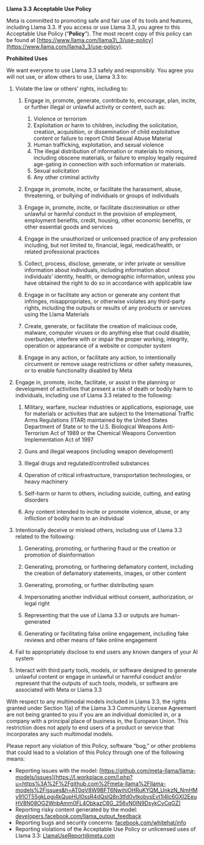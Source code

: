 **Llama 3.3** **Acceptable Use Policy**

Meta is committed to promoting safe and fair use of its tools and features, including Llama 3.3. If you access or use Llama 3.3, you agree to this Acceptable Use Policy (“**Policy**”). The most recent copy of this policy can be found at [https://www.llama.com/llama3\_3/use-policy](https://www.llama.com/llama3_3/use-policy).

**Prohibited Uses**

We want everyone to use Llama 3.3 safely and responsibly. You agree you will not use, or allow others to use, Llama 3.3 to:

1. Violate the law or others’ rights, including to:

   1. Engage in, promote, generate, contribute to, encourage, plan, incite, or further illegal or unlawful activity or content, such as:  
      1. Violence or terrorism  
      2. Exploitation or harm to children, including the solicitation, creation, acquisition, or dissemination of child exploitative content or failure to report Child Sexual Abuse Material  
      3. Human trafficking, exploitation, and sexual violence  
      4. The illegal distribution of information or materials to minors, including obscene materials, or failure to employ legally required age-gating in connection with such information or materials.  
      5. Sexual solicitation  
      6. Any other criminal activity

   2. Engage in, promote, incite, or facilitate the harassment, abuse, threatening, or bullying of individuals or groups of individuals

   3. Engage in, promote, incite, or facilitate discrimination or other unlawful or harmful conduct in the provision of employment, employment benefits, credit, housing, other economic benefits, or other essential goods and services

   4. Engage in the unauthorized or unlicensed practice of any profession including, but not limited to, financial, legal, medical/health, or related professional practices

   5. Collect, process, disclose, generate, or infer private or sensitive information about individuals, including information about individuals’ identity, health, or demographic information, unless you have obtained the right to do so in accordance with applicable law

   6. Engage in or facilitate any action or generate any content that infringes, misappropriates, or otherwise violates any third-party rights, including the outputs or results of any products or services using the Llama Materials

   7. Create, generate, or facilitate the creation of malicious code, malware, computer viruses or do anything else that could disable, overburden, interfere with or impair the proper working, integrity, operation or appearance of a website or computer system

   8. Engage in any action, or facilitate any action, to intentionally circumvent or remove usage restrictions or other safety measures, or to enable functionality disabled by Meta 

2. Engage in, promote, incite, facilitate, or assist in the planning or development of activities that present a risk of death or bodily harm to individuals, including use of Llama 3.3 related to the following:

   1. Military, warfare, nuclear industries or applications, espionage, use for materials or activities that are subject to the International Traffic Arms Regulations (ITAR) maintained by the United States Department of State or to the U.S. Biological Weapons Anti-Terrorism Act of 1989 or the Chemical Weapons Convention Implementation Act of 1997

   2. Guns and illegal weapons (including weapon development)

   3. Illegal drugs and regulated/controlled substances

   4. Operation of critical infrastructure, transportation technologies, or heavy machinery

   5. Self-harm or harm to others, including suicide, cutting, and eating disorders

   6. Any content intended to incite or promote violence, abuse, or any infliction of bodily harm to an individual

3. Intentionally deceive or mislead others, including use of Llama 3.3 related to the following:

   1. Generating, promoting, or furthering fraud or the creation or promotion of disinformation

   2. Generating, promoting, or furthering defamatory content, including the creation of defamatory statements, images, or other content

   3. Generating, promoting, or further distributing spam

   4. Impersonating another individual without consent, authorization, or legal right

   5. Representing that the use of Llama 3.3 or outputs are human-generated

   6. Generating or facilitating false online engagement, including fake reviews and other means of fake online engagement 

4. Fail to appropriately disclose to end users any known dangers of your AI system

5. Interact with third party tools, models, or software designed to generate unlawful content or engage in unlawful or harmful conduct and/or represent that the outputs of such tools, models, or software are associated with Meta or Llama 3.3

With respect to any multimodal models included in Llama 3.3, the rights granted under Section 1(a) of the Llama 3.3 Community License Agreement are not being granted to you if you are an individual domiciled in, or a company with a principal place of business in, the European Union. This restriction does not apply to end users of a product or service that incorporates any such multimodal models.

Please report any violation of this Policy, software “bug,” or other problems that could lead to a violation of this Policy through one of the following means:

* Reporting issues with the model: [https://github.com/meta-llama/llama-models/issues](https://l.workplace.com/l.php?u=https%3A%2F%2Fgithub.com%2Fmeta-llama%2Fllama-models%2Fissues&h=AT0qV8W9BFT6NwihiOHRuKYQM_UnkzN_NmHMy91OT55gkLpgi4kQupHUl0ssR4dQsIQ8n3tfd0vtkobvsEvt1l4Ic6GXI2EeuHV8N08OG2WnbAmm0FL4ObkazC6G_256vN0lN9DsykCvCqGZ)  
* Reporting risky content generated by the model: [developers.facebook.com/llama\_output\_feedback](http://developers.facebook.com/llama_output_feedback)  
* Reporting bugs and security concerns: [facebook.com/whitehat/info](http://facebook.com/whitehat/info)  
* Reporting violations of the Acceptable Use Policy or unlicensed uses of Llama 3.3: LlamaUseReport@meta.com

